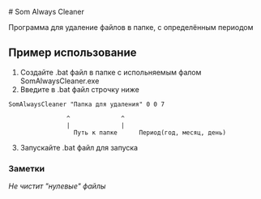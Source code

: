 ﻿﻿# Som Always Cleaner

Программа для удаление файлов в папке, с определённым периодом

## Пример использование

1. Создайте .bat файл в папке с испольняемым фалом SomAlwaysCleaner.exe
2. Введите в .bat файл строчку ниже

```batch
SomAlwaysCleaner "Папка для удаления" 0 0 7
```
					^              ^
					|              |
			          Путь к папке      Период(год, месяц, день)

3. Запускайте .bat файл для запуска

### Заметки

*Не чистит "нулевые" файлы*
